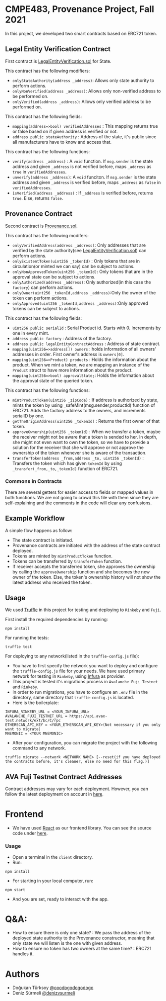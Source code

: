 # CMPE483, Provenance Project, Fall 2021
In this project, we developed two smart contracts based on ERC721 token.

## Legal Entity Verification Contract
First contract is [LegalEntityVerification.sol](./contracts/LegalEntityVerification.sol) for State. 

This contract has the following modifiers:
- `onlyStateAuthority(address _address)`: Allows only state authority to perform actions.
- `onlyNonVerified(address _address)`: Allows only non-verified address to be performed on.
- `onlyVerified(address _address)`: Allows only verified address to be performed on.

This contract has the following fields:
- `mapping(address=>bool) verifiedAddresses` : This mapping returns true or false based on if given address is verified or not.
- `address public stateAuthority` : Address of the state, it's public since all manufacturers have to know and access that.

This contract has the following functions:
- `verify(address _address)` : A `void` function. If `msg.sender` is the state address and given `_address` is not verified before, maps `_address` as `true` in `verifiedAddresses`.
- `unverify(address _address)`: A `void` funciton. If `msg.sender` is the state address and given `_address` is verified before, maps `_address` as `false` in `verifiedAddresses`.
- `isVerified(address _address)` : If `_address` is verified before, returns `true`. Else, returns `false`.

## Provenance Contract
Second contract is [Provenance.sol](./contracts/Provenance.sol). 

This contract has the following modifers:
- `onlyVerifiedAddress(address _address)`: Only addresses that are verified by the state authority(see [LegalEntityVerification.sol](./contracts/LegalEntityVerification.sol)) can perform actions.
- `onlyExistentToken(uint256 _tokenId)` : Only tokens that are in circulation(or minted we can say) can be subject to actions. 
- `onlyNonApprovedToken(uint256 _tokenId)`: Only tokens that are in the approval state can be subject to actions.
- `onlyAuthorized(address _address)`: Only authorized(in this case the `factory`) can perform actions.
- `onlyOwner(uint256 _tokenId,address _address)`:Only the owner of the token can perform actions. 
- `onlyApproved(uint256 _tokenId,address _address)`:Only approved tokens can be subject to actions.

This contract has the following fields:
-  `uint256 public serialId` : Serial Product id. Starts with 0. Increments by one in every mint.
-  `address public factory` : Address of the factory.
-  `address public legalEntityContractAddress` : Address of state contract.
-  `mapping(uint256=>address[]) owners` : holds information of all owners' addresses in order. First owner's address is `owners[0]`.
-  `mapping(uint256=>Product) products` : Holds the information about the product. When we mint a token, we are mapping an instance of the `Product` struct to have more information about the product.
-  `mapping(uint256=>bool) approvalState;`: Holds the information about the approval state of the queried token.

This contract has the following functions: 
- `mintProductToken(uint256 _zipCode)` : If address is authorized by state, mints the token by using _safeMint(msg.sender,productId) function of ERC721. Adds the factory address to the owners, and increments serialID by one.
- `getTheOriginAddress(uint256 _tokenId)` : Returns the first owner of that token.
- `approveOwnership(uint256 _tokenId)` : When we transfer a token, maybe the receiver might not be aware that a token is sended to her. In depth, she might not even want to own the token, so we have to provide a solution for the receiver that she will approve or not approve the ownership of the token whenever she is aware of the transaction.
- `transferToken(address _from,address _to, uint256 _tokenId)` : Transfers the token which has given `tokenId` by using  `_transfer(_from,_to,_tokenId)` function of ERC721.

### Commons in Contracts
There are several getters for easier access to fields or mapped values in both functions. We are not going to crowd this file with them since they are self-explaining and the comments in the code will clear any confusions.


## Example Workflow
A simple flow happens as follow:

- The state contract is initiated.
- Provenance contracts are initiated with the address of the state contract deployed.
- Tokens are minted by `mintProductToken` function.
- Tokens can be transferred by `transferToken` function.
- If receiver accepts the transferred token, she approves the ownership by calling the `approveOwnership` function and she becomes the new owner of the token. Else, the token's ownership history will not show the latest address who received the token.

## Usage
We used [Truffle](https://trufflesuite.com/) in this project for testing and deploying to `Rinkeby` and `Fuji`.

First install the required dependencies by running:
```
npm install 
```

For running the tests:
```
truffle test
```

For deploying to any network(listed in the `truffle-config.js` file):
- You have to first specify the network you want to deploy and configure the `truffle-config.js` file for your needs. We have used primary network for testing in `Rinkeby`, using [Infura](https://infura.io/) as provider.
- This project is tested it's migrations process in `Avalanche Fuji Testnet` and `Rinkeby`. 
- In order to run migrations, you have to configure an `.env` file in the directory, same directory that `truffle-config.js` is located.
- Here is the boilerplate:
```
INFURA_RINKEBY_URL = <YOUR_INFURA_URL>
AVALANCHE_FUJI_TESTNET_URL = https://api.avax-test.network/ext/bc/C/rpc
ETHERSCAN_API_KEY = <YOUR_ETHERSCAN_API_KEY>(Not necessary if you only want to migrate)
MNEMONIC = <YOUR MNEMONIC>
```
- After your configuration, you can migrate the project with the following command to any network.
```
truffle migrate --network <NETWORK NAME> [--reset(if you have deployed the contracts before, it's cleaner, else no need for this flag.)]
```


## AVA Fuji Testnet Contract Addresses
Contract addresses may vary for each deployment. However, you can follow the latest deployment on account in [here](https://testnet.snowtrace.io/address/0xC6Ed91d0aCb4141A23A08f99282EA06641Ef7B79).


# Frontend
- We have used [React](https://reactjs.org/) as our frontend library. You can see the source code under [here](./client/src).

### Usage

- Open a terminal in the `client` directory. 
- Run:
```
npm install
```
- For starting in your local computer, run:
```
npm start
```
- And you are set, ready to interact with the app.

# Q&A:
 - How to ensure there is only one state? : We pass the address of the deployed state authority to the Provenance constructor, meaning that only state we will listen is the one with given address.
 - How to ensure no token has two owners at the same time? : ERC721 handles it.


# Authors
 - Doğukan Türksoy [@ooodogodogodogo](www.github.com/ooodogodogodogo)
 - Deniz Sürmeli   [@denizvsurmeli](www.github.com/denizvsurmeli)

